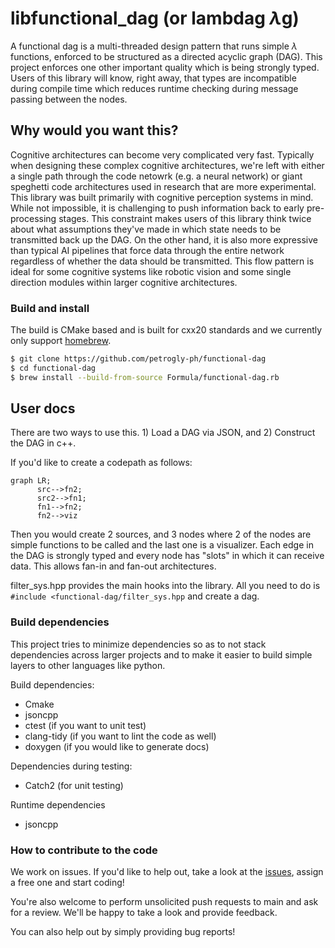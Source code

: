 # libfunctional_dag (or lambdag $\lambda$g)

A functional dag is a multi-threaded design pattern that runs simple $\lambda$ functions, enforced to be structured as a directed acyclic graph (DAG). This project enforces one other important quality which is being strongly typed. Users of this library will know, right away, that types are incompatible during compile time which reduces runtime checking during message passing between the nodes.

## Why would you want this?
Cognitive architectures can become very complicated very fast. Typically when designing these complex cognitive architectures, we're left with either a single path through the code netowrk (e.g. a neural network) or giant speghetti code architectures used in research that are more experimental. This library was built primarily with cognitive perception systems in mind. While not impossible, it is challenging to push information back to early pre-processing stages. This constraint makes users of this library think twice about what assumptions they've made in which state needs to be transmitted back up the DAG. On the other hand, it is also more expressive than typical AI pipelines that force data through the entire network regardless of whether the data should be transmitted. This flow pattern is ideal for some cognitive systems like robotic vision and some single direction modules within larger cognitive architectures.

### Build and install
The build is CMake based and is built for cxx20 standards and we currently only support [homebrew](https://brew.sh/). 

``` bash
$ git clone https://github.com/petrogly-ph/functional-dag
$ cd functional-dag
$ brew install --build-from-source Formula/functional-dag.rb
```

## User docs
There are two ways to use this. 1) Load a DAG via JSON, and 2) Construct the DAG in c++. 

If you'd like to create a codepath as follows:

```mermaid 
graph LR;
      src-->fn2;
      src2-->fn1;
      fn1-->fn2;
      fn2-->viz
```
Then you would create 2 sources, and 3 nodes where 2 of the nodes are simple functions to be called and the last one is a visualizer. Each edge in the DAG is strongly typed and every node has "slots" in which it can receive data. This allows fan-in and fan-out architectures. 


filter_sys.hpp provides the main hooks into the library. All you need to do is `#include <functional-dag/filter_sys.hpp` and create a dag. 

### Build dependencies
This project tries to minimize dependencies so as to not stack dependencies across larger projects and to make it easier to build simple layers to other languages like python. 

Build dependencies:
* Cmake
* jsoncpp 
* ctest (if you want to unit test)
* clang-tidy (if you want to lint the code as well)
* doxygen (if you would like to generate docs)

Dependencies during testing:
* Catch2 (for unit testing)

Runtime dependencies
* jsoncpp


### How to contribute to the code
We work on issues. If you'd like to help out, take a look at the [issues](https://github.com/petrogly-ph/functional-dag/issues), assign a free one and start coding! 

You're also welcome to perform unsolicited push requests to main and ask for a review. We'll be happy to take a look and provide feedback.

You can also help out by simply providing bug reports! 


